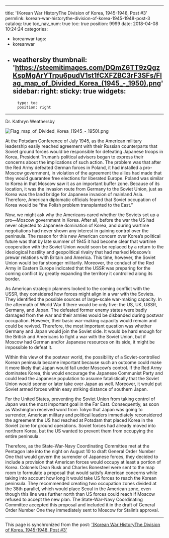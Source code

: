 
---
title: '(Korean War HistoryThe Division of Korea, 1945-1948, Post #3'
permlink: korean-war-historythe-division-of-korea-1945-1948-post-3
catalog: true
toc_nav_num: true
toc: true
position: 9999
date: 2018-04-08 10:24:24
categories:
- koreanwar
tags:
- koreanwar
- weathersby
thumbnail: 'https://steemitimages.com/DQmZ6TT9zQgzKspMgArYTrpu6pudV1st1fCXFZBC3rF3SFs/Flag_map_of_Divided_Korea_(1945_-_1950).png'
sidebar:
    right:
        sticky: true
widgets:
    -
        type: toc
        position: right
---


Dr. Kathryn Weathersby

![Flag_map_of_Divided_Korea_(1945_-_1950).png](https://steemitimages.com/DQmZ6TT9zQgzKspMgArYTrpu6pudV1st1fCXFZBC3rF3SFs/Flag_map_of_Divided_Korea_(1945_-_1950).png)

 At the Potsdam Conference of July 1945, as the American military leadership easily reached agreement with their Russian counterparts that Soviet ground forces would be responsible for defeating Japanese troops in Korea, President Truman’s political advisers began to express their concerns about the implications of such action. The problem was that after the Red Army defeated German forces in Poland, it had installed a pro-Moscow government, in violation of the agreement the allies had made that they would guarantee free elections for liberated Europe. Poland was similar to Korea in that Moscow saw it as an important buffer zone. Because of its location, it was the invasion route from Germany to the Soviet Union, just as Korea was the land bridge for Japanese invasion of mainland Asia. Therefore, American diplomatic officials feared that Soviet occupation of Korea would be “the Polish problem transplanted to the East.” 

Now, we might ask why the Americans cared whether the Soviets set up a pro—Moscow government in Korea.  After all, before the war the US had never objected to Japanese domination of Korea, and during wartime negotiations had never shown any interest in gaining control over the peninsula. The reason for this new American concern over Korea’s political future was that by late summer of 1945 it had become clear that wartime cooperation with the Soviet Union would soon be replaced by a return to the ideological hostility and geopolitical rivalry that had marked Moscow’s prewar relations with Britain and America. This time, however, the Soviet Union would be far stronger militarily. Moreover, the conduct of the Red Army in Eastern Europe indicated that the USSR was preparing for the coming conflict by greatly expanding the territory it controlled along its border.

 As American strategic planners looked to the coming conflict with the USSR, they considered how forces might align in a war with the Soviets. They identified the possible sources of large-scale war-making capacity. In the aftermath of World War II there would be only five: the US, UK, USSR, Germany, and Japan. The defeated former enemy states were badly damaged from the war and their armies would be disbanded during postwar occupation. However, their basic war-making capacity would remain and could be revived. Therefore, the most important question was whether Germany and Japan would join the Soviet side. It would be hard enough for the British and Americans to fight a war with the Soviet Union, but if Moscow had German and/or Japanese resources on its side, it might be impossible to defeat it.

Within this view of the postwar world, the possibility of a Soviet-controlled Korean peninsula became important because such an outcome could make it more likely that Japan would fall under Moscow’s control.  If the Red Army dominates Korea, this would encourage the Japanese Communist Party and could lead the Japanese population to assume fatalistically that the Soviet Union would sooner or later take over Japan as well. Moreover, it would put Soviet armed forces within easy striking distance of southern Japan. 

For the United States, preventing the Soviet Union from taking control of Japan was the most important goal in the Far East. Consequently, as soon as Washington received word from Tokyo that Japan was going to surrender, American military and political leaders immediately reconsidered the agreement the US had reached at Potsdam that placed Korea in the Soviet zone for ground operations. Soviet forces had already moved into northern Korea, but the US wanted to prevent them from occupying the entire peninsula.

Therefore, as the State-War-Navy Coordinating Committee met at the Pentagon late into the night on August 10 to draft General Order Number One that would govern the surrender of Japanese forces, they decided to include a provision that American forces would occupy at least a portion of Korea. Colonels Dean Rusk and Charles Bonesteel were sent to the map room to formulate a proposal that would satisfy American concerns while taking into account how long it would take US forces to reach the Korean peninsula. They recommended creating two occupation zones divided at the 38th parallel, which would place Seoul in the American zone, even though this line was further north than US forces could reach if Moscow refused to accept the new plan. The State-War-Navy Coordinating Committee accepted this proposal and included it in the draft of General Order Number One they immediately sent to Moscow for Stalin’s approval.

- - -

This page is synchronized from the post: ['(Korean War HistoryThe Division of Korea, 1945-1948, Post #3'](https://steemit.com/@wisdomandjustice/korean-war-historythe-division-of-korea-1945-1948-post-3)
